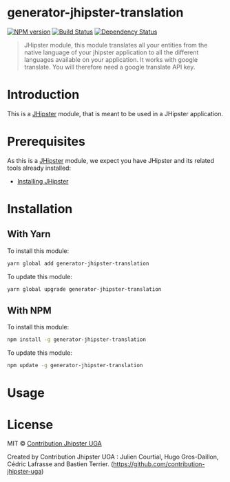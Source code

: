 # generator-jhipster-translation
[![NPM version][npm-image]][npm-url] [![Build Status][travis-image]][travis-url] [![Dependency Status][daviddm-image]][daviddm-url]
> JHipster module, this module translates all your entities from the native language of your jhipster application to all the different languages available on your application.
It works with google translate. You will therefore need a google translate API key.

# Introduction

This is a [JHipster](http://jhipster.github.io/) module, that is meant to be used in a JHipster application.

# Prerequisites

As this is a [JHipster](http://jhipster.github.io/) module, we expect you have JHipster and its related tools already installed:

- [Installing JHipster](https://jhipster.github.io/installation.html)

# Installation

## With Yarn

To install this module:

```bash
yarn global add generator-jhipster-translation
```

To update this module:

```bash
yarn global upgrade generator-jhipster-translation
```

## With NPM

To install this module:

```bash
npm install -g generator-jhipster-translation
```

To update this module:

```bash
npm update -g generator-jhipster-translation
```

# Usage

# License

MIT © [Contribution Jhipster UGA](https://github.com/contribution-jhipster-uga)

Created by Contribution Jhipster UGA : Julien Courtial, Hugo Gros-Daillon, Cédric Lafrasse and Bastien Terrier. (https://github.com/contribution-jhipster-uga)

[npm-image]: https://img.shields.io/npm/v/generator-jhipster-translation.svg
[npm-url]: https://npmjs.org/package/generator-jhipster-translation
[travis-image]: https://travis-ci.org/contribution-jhipster-uga/generator-jhipster-translation.svg?branch=master
[travis-url]: https://travis-ci.org/contribution-jhipster-uga/generator-jhipster-translation
[daviddm-image]: https://david-dm.org/contribution-jhipster-uga/generator-jhipster-translation.svg?theme=shields.io
[daviddm-url]: https://david-dm.org/contribution-jhipster-uga/generator-jhipster-translation
